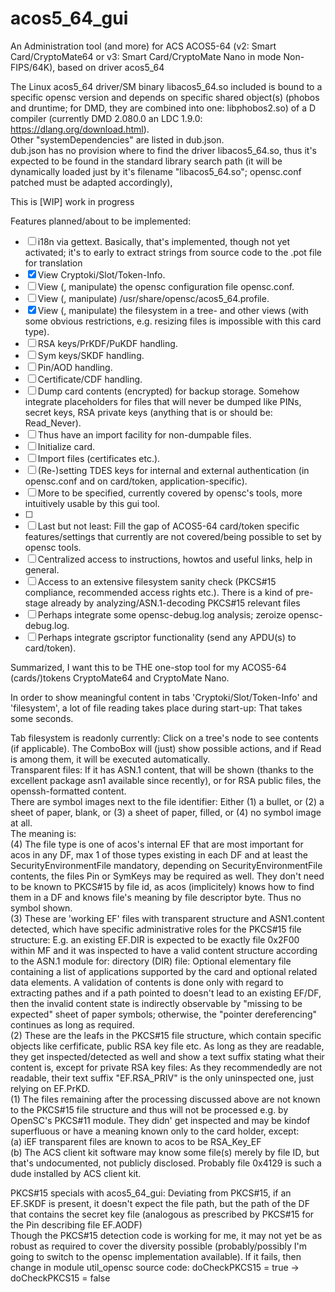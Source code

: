 # acos5_64_gui
An Administration tool (and more) for ACS ACOS5-64 (v2: Smart Card/CryptoMate64 or v3: Smart Card/CryptoMate Nano in mode Non-FIPS/64K), based on driver acos5_64

The Linux acos5_64 driver/SM binary libacos5_64.so included is bound to a specific opensc version and depends on specific shared object(s) (phobos and druntime; for DMD, they are combined into one: libphobos2.so) of a D compiler (currently DMD 2.080.0 an LDC 1.9.0: https://dlang.org/download.html).<br>
Other "systemDependencies" are listed in dub.json.<br>
dub.json has no provision where to find the driver libacos5_64.so, thus it's expected to be found in the standard library search path (it will be dynamically loaded just by it's filename "libacos5_64.so"; opensc.conf patched must be adapted accordingly),

This is [WIP] work in progress

Features planned/about to be implemented:

- [ ] i18n via gettext. Basically, that's implemented, though not yet activated; it's to early to extract strings from source code to the .pot file for translation<br>
- [x] View Cryptoki/Slot/Token-Info.<br>
- [ ] View (, manipulate) the opensc configuration file opensc.conf.<br>
- [ ] View (, manipulate) /usr/share/opensc/acos5_64.profile.<br>
- [x] View (, manipulate) the filesystem in a tree- and other views (with some obvious restrictions, e.g. resizing files is impossible with this card type).<br>
- [ ] RSA keys/PrKDF/PuKDF handling.<br>
- [ ] Sym keys/SKDF handling.<br>
- [ ] Pin/AOD handling.<br>
- [ ] Certificate/CDF handling.<br>
- [ ] Dump card contents (encrypted) for backup storage. Somehow integrate placeholders for files that will never be dumped like PINs, secret keys, RSA private keys (anything that is or should be: Read_Never).<br>
- [ ] Thus have an import facility for non-dumpable files.<br>
- [ ] Initialize card.<br>
- [ ] Import files (certificates etc.).<br>
- [ ] (Re-)setting TDES keys for internal and external authentication (in opensc.conf and on card/token, application-specific).<br>
- [ ] More to be specified, currently covered by opensc's tools, more intuitively usable by this gui tool.<br>
- [ ] <br>
- [ ] Last but not least: Fill the gap of ACOS5-64 card/token specific features/settings that currently are not covered/being possible to set by opensc tools.<br>
- [ ] Centralized access to instructions, howtos and useful links, help in general.<br>
- [ ] Access to an extensive filesystem sanity check (PKCS#15 compliance, recommended access rights etc.). There is a kind of pre-stage already by analyzing/ASN.1-decoding PKCS#15 relevant files<br>
- [ ] Perhaps integrate some opensc-debug.log analysis; zeroize opensc-debug.log.<br>
- [ ] Perhaps integrate gscriptor functionality (send any APDU(s) to card/token).<br>

Summarized, I want this to be THE one-stop tool for my ACOS5-64 (cards/)tokens CryptoMate64 and CryptoMate Nano.<br>

In order to show meaningful content in tabs 'Cryptoki/Slot/Token-Info' and 'filesystem', a lot of file reading takes place during start-up: That takes some seconds.

Tab filesystem is readonly currently: Click on a tree's node to see contents (if applicable). The ComboBox will (just) show possible actions, and if Read is among them, it will be executed automatically.<br>
Transparent files: If it has ASN.1 content, that will be shown (thanks to the excellent package asn1 available since recently), or for RSA public files, the openssh-formatted content.<br>
There are symbol images next to the file identifier: Either (1) a bullet, or (2) a sheet of paper, blank, or (3) a sheet of paper, filled, or (4) no symbol image at all.<br>
The meaning is:<br>
(4) The file type is one of acos's internal EF that are most important for acos in any DF, max 1 of those types existing in each DF and at least the SecurityEnvironmentFile mandatory, depending on SecurityEnvironmentFile contents, the files Pin or SymKeys may be required as well. They don't need to be known to PKCS#15 by file id, as acos (implicitely) knows how to find them in a DF and knows file's meaning by file descriptor byte. Thus no symbol shown.<br>
(3) These are 'working EF' files with transparent structure and ASN1.content detected, which have specific administrative roles for the PKCS#15 file structure: E.g. an existing EF.DIR is expected to be exactly file 0x2F00 within MF and it was inspected to have a valid content structure according to the ASN.1 module for: directory (DIR) file: Optional elementary file containing a list of applications supported by the card and optional related data elements. A validation of contents is done only with regard to extracting pathes and if a path pointed to doesn't lead to an existing EF/DF, then the invalid content state is indirectly observable by "missing to be expected" sheet of paper symbols; otherwise, the "pointer dereferencing" continues as long as required.<br>
(2) These are the leafs in the PKCS#15 file structure, which contain specific objects like cerfificate, public RSA key file etc. As long as they are readable, they get inspected/detected as well and show a text suffix stating what their content is, except for private RSA key files: As they recommendedly are not readable, their text suffix "EF.RSA_PRIV" is the only uninspected one, just relying on EF.PrKD.<br>
(1) The files remaining after the processing discussed above are not known to the PKCS#15 file structure and thus will not be processed e.g. by OpenSC's PKCS#11 module. They didn' get inspected and may be kindof superfluous or have a meaning known only to the card holder, except:<br>
(a) iEF transparent files are known to acos to be RSA_Key_EF<br>
(b) The ACS client kit software may know some file(s) merely by file ID, but that's undocumented, not publicly disclosed. Probably file 0x4129 is such a dude installed by ACS client kit.<br>

PKCS#15 specials with acos5_64_gui:
Deviating from PKCS#15, if an EF.SKDF is present, it doesn't expect the file path, but the path of the DF that contains the secret key file (analogous as prescribed by PKCS#15 for the Pin describing file EF.AODF)<br>
Though the PKCS#15 detection code is working for me, it may not yet be as robust as required to cover the diversity possible (probably/possibly I'm going to switch to the opensc implementation available). If it fails, then change in module util_opensc source code:  doCheckPKCS15 = true -> doCheckPKCS15 = false
